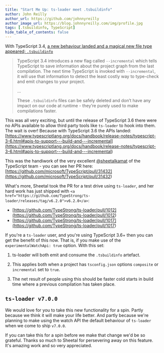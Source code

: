 ```yaml
---
title: "Start Me Up: ts-loader meet .tsbuildinfo"
author: John Reilly
author_url: https://github.com/johnnyreilly
author_image_url: https://blog.johnnyreilly.com/img/profile.jpg
tags: [.tsbuildinfo, TypeScript]
hide_table_of_contents: false
---
```

With TypeScript 3.4, [a new behaviour landed and a magical new file type appeared; `.tsbuildinfo`](<https://www.typescriptlang.org/docs/handbook/release-notes/typescript-3-4.html>)

 > TypeScript 3.4 introduces a new flag called `--incremental` which tells TypeScript to save information about the project graph from the last compilation. The next time TypeScript is invoked with `--incremental`, it will use that information to detect the least costly way to type-check and emit changes to your project.
> 
> ...
> 
> These `.tsbuildinfo` files can be safely deleted and don’t have any impact on our code at runtime - they’re purely used to make compilations faster.

This was all very exciting, but until the release of TypeScript 3.6 there were no APIs available to allow third party tools like `ts-loader` to hook into them. The wait is over! Because with TypeScript 3.6 the APIs landed: [https://www.typescriptlang.org/docs/handbook/release-notes/typescript-3-6.html#apis-to-support---build-and---incremental](<https://www.typescriptlang.org/docs/handbook/release-notes/typescript-3-6.html#apis-to-support---build-and---incremental>)

This was the handiwork of the very excellent [@sheetalkamat](<https://twitter.com/sheetalkamat>) of the TypeScript team - you can see her PR here: [https://github.com/microsoft/TypeScript/pull/31432](<https://github.com/microsoft/TypeScript/pull/31432>)

What's more, Sheetal took the PR for a test drive using `ts-loader`, and her hard work has just shipped with `<a href="https://github.com/TypeStrong/ts-loader/releases/tag/v6.2.0">v6.2.0</a>`:

- [https://github.com/TypeStrong/ts-loader/pull/1012](<https://github.com/TypeStrong/ts-loader/pull/1012>)
- [https://github.com/TypeStrong/ts-loader/pull/1017](<https://github.com/TypeStrong/ts-loader/pull/1017>)

<!-- -->

If you're a `ts-loader` user, and you're using TypeScript 3.6+ then you can get the benefit of this now. That is, if you make use of the `experimentalWatchApi: true` option. With this set:

1. ts-loader will both emit and consume the `.tsbuildinfo` artefact.

2. This applies both when a project has `tsconfig.json` options `composite` or `incremental` set to `true`.

3. The net result of people using this should be faster cold starts in build time where a previous compilation has taken place.


<!-- -->

## `ts-loader v7.0.0`

We would love for you to take this new functionality for a spin. Partly because we think it will make your life better. And partly because we're planning to make using the watch API the default behaviour of `ts-loader` when we come to ship `v7.0.0`.

If you can take this for a spin before we make that change we'd be so grateful. Thanks so much to Sheetal for persevering away on this feature. It's amazing work and so very appreciated.


